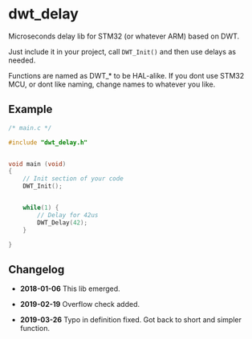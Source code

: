 # dwt_delay
Microseconds delay lib for STM32 (or whatever ARM) based on DWT.

Just include it in your project, call `DWT_Init()` and then use delays as needed.

Functions are named as DWT_* to be HAL-alike.
If you dont use STM32 MCU, or dont like naming, change names to whatever you like.


## Example

```c
/* main.c */

#include "dwt_delay.h"


void main (void)
{
    // Init section of your code
    DWT_Init();


    while(1) {
        // Delay for 42us
        DWT_Delay(42);
    }

}
```

## Changelog
- **2018-01-06**
This lib emerged.

- **2019-02-19**
Overflow check added.

- **2019-03-26**
Typo in definition fixed. Got back to short and simpler function.
